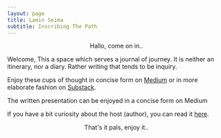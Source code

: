 ```yaml
---
layout: page
title: Lamin Seima
subtitle: Inscribing The Path
---
```

<p style="text-align:center;">Hallo, come on in..</b></p>

Welcome, This a space which serves a journal of journey.
It is neither an itinerary, nor a diary.
Rather writing that tends to be inquiry.

Enjoy these cups of thought in concise form on [Medium](https://medium.com/@laminseima) 
or in more elaborate fashion on [Substack](https://laminseima.substack.com).

The written presentation can be enjoyed in a concise form on Medium

If you have a bit curiosity about the host (author), 
you can read it <a href="https://laminseima.github.io/glimpse/">here</a>.

<p style="text-align: center;">That's it pals, enjoy it..</p>
